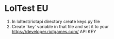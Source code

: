 # LolTest EU

1. In loltest/riotapi directory create keys.py file
2. Create 'key' variable in that file and set it to your https://developer.riotgames.com/ API KEY

